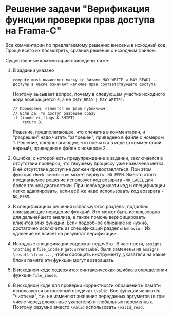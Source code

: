 # Решение задачи "Верификация функции проверки прав доступа на Frama-C"

Все комментарии по предлагаемому решению внесены в исходный код.
Проще всего их посмотреть, сравнив решение с исходным файлом.

Существенные комментарии приведены ниже:
  
1. В задании указано
    ```
    compute_mask вычисляет маску (с битами MAY_WRITE и MAY_READ) ...
    доступы в маске означают наличие прав соответствующего доступа
    ```

    Поэтому вызывает вопрос, почему в следующем участке исходного кода
    возвращается `0`, а не `(MAY_READ | MAY_WRITE)`:
    ```С
    // Проверяем, является ли файл публичным.
    // Если да, то доступ разрешен сразу
    if (inode->i_flags & SHIFT)
        return 0;
    ```

    Решение, предполагающее, что опечатка в комментарии, и "разрешен" надо читать "запрешён", приведено в файле с номером 1. Решение, предполагающее, что опечатка в коде (а комментарий верный), приведено в файле с номером 2.

2. Ошибка, о которой есть предупреждение в задании, заключается в отсутствии проверки, что текущему процессу уже назначена метка. В её отсутствие доступ не должен предоставляться. При этом функция `check_permission` может вернуть `-NO_PERM`. Вместо этого предлагаемое решение использует код возврата `-NO_LABEL` для более точной диагностики. При необходимости код и спецификации легко адаптировать, если всё же надо использовать код возврата `-NO_PERM`.

3. В спецификациях решения используются разделы, подробно описывающие поведение функций. Это может быть использовано для дальнейшего анализа, а также помочь верифицировать клиентов этих функций. Если подробное описание не нужно, достаточно исключить из спецификаций разделы `behavior`. Их удаление не влияет на результат верификации.

4. Исходные спецификации содержат недочёты. В частности, `assigns \nothing` в `file_inode` и `getCurrentLabel` были заменены на `assigns \result \from ...`, чтобы сообщить инструменту, указатели на какие блоки памяти эти функции могут возвращать.

5. В исходном коде содержится синтаксическая ошибка в определении функции `file_inode`.

6. В исходном коде для проверки корректности обращения к памяти используется встроенный предикат `\valid`. Все функции являются "чистыми", т.е. не изменяют значения переданных аргуметов (в том числе черед вложенные указатели) и глобальных переменных. Поэтому разумно вместо `\valid` использовать `\valid_read`.
